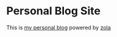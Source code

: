 # Personal Blog Site

This is [my personal blog][blog] powered by [zola]

[blog]: https://azathoth1729.github.io/
[zola]: https://www.getzola.org/